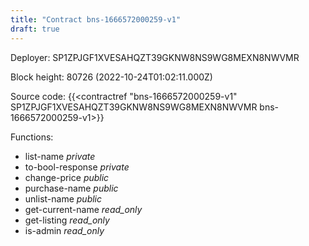 ```yaml
---
title: "Contract bns-1666572000259-v1"
draft: true
---
```

Deployer: SP1ZPJGF1XVESAHQZT39GKNW8NS9WG8MEXN8NWVMR


 



Block height: 80726 (2022-10-24T01:02:11.000Z)

Source code: {{<contractref "bns-1666572000259-v1" SP1ZPJGF1XVESAHQZT39GKNW8NS9WG8MEXN8NWVMR bns-1666572000259-v1>}}

Functions:

* list-name _private_
* to-bool-response _private_
* change-price _public_
* purchase-name _public_
* unlist-name _public_
* get-current-name _read_only_
* get-listing _read_only_
* is-admin _read_only_

